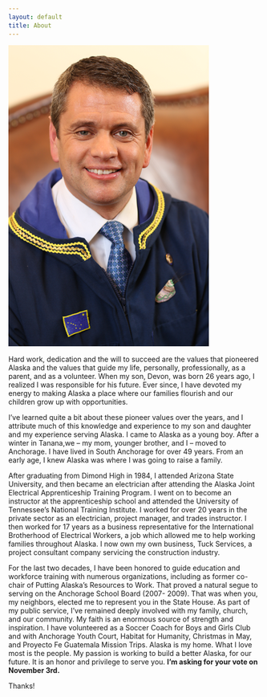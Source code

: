 ```yaml
---
layout: default
title: About
---
```

<img class="headshot" src="assets/images/headshot-small.png">

Hard work, dedication and the will to succeed are the values that pioneered Alaska and the values that guide my life, personally, professionally, as a parent, and as a volunteer. When my son, Devon, was born 26 years ago, I realized I was responsible for his future. Ever since, I have devoted my energy to making Alaska a place where our families flourish and our children grow up with opportunities.

I’ve learned quite a bit about these pioneer values over the years, and I attribute much of this knowledge and experience to my son and daughter and my experience serving Alaska. 
I came to Alaska as a young boy. After a winter in Tanana,we – my mom, younger brother, and I – moved to Anchorage. I have lived in South Anchorage for over 49 years. From an early age, I knew Alaska was where I was going to raise a family.

After graduating from Dimond High in 1984, I attended Arizona State University, and then became an electrician after attending the Alaska Joint Electrical Apprenticeship Training Program. I went on to become an instructor at the apprenticeship school and attended the University of Tennessee’s National Training Institute.
I worked for over 20 years in the private sector as an electrician, project manager, and trades instructor. I then worked for 17 years as a business representative for the International Brotherhood of Electrical Workers, a job which allowed me to help working families throughout Alaska. I now own my own business, Tuck Services, a project consultant company servicing the construction industry.

For the last two decades, I have been honored to guide education and workforce training with numerous organizations, including as former co-chair of Putting Alaska’s Resources to Work. That proved a natural segue to serving on the Anchorage School Board (2007- 2009). That was when you, my neighbors, elected me to represent you in the State House. 
As part of my public service, I’ve remained deeply involved with my family, church, and our community. My faith is an enormous source of strength and inspiration. I have volunteered as a Soccer Coach for Boys and Girls Club and with Anchorage Youth Court, Habitat for Humanity, Christmas in May, and Proyecto Fe Guatemala Mission Trips.
Alaska is my home. What I love most is the people. My passion is working to build a better Alaska, for our future. It is an honor and privilege to serve you. <strong>I’m asking for your vote on November 3rd.</strong>

Thanks!
